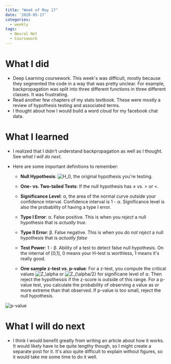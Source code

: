 ```yaml
---
title: "Week of May 17"
date: '2020-05-17'
categories:
  - weekly
tags:
  - Neural Net
  - Coursework
---
```


# What I did
- Deep Learning coursework. This week's was difficult, mostly because they segmented the code in a way that was pretty unclear. For example, backpropagation was split into three different functions in three different classes. It was frustrating.
- Read another few chapters of my stats textbook. These were mostly a review of hypothesis testing and associated terms. 
- I thought about how I would build a word cloud for my facebook chat data.

# What I learned
- I realized that I didn't understand backpropagation as well as I thought. See *what I will do next*.
- Here are some important definitions to remember:


  * **Null Hypothesis**: ![H_0](https://render.githubusercontent.com/render/math?math=H_0), the original hypothesis you're testing.
  * **One- vs. Two-tailed Tests**: If the null hypothesis has ≠ vs. > or <. 

  * **Significance Level**: α, the area of the normal curve outside your confidence interval. Confidence interval is 1 - α. Significance level is also the probability of having a type I error.
  * **Type I Error**: α. False positive. This is when you *reject* a null hypothesis that is *actually true*.
  * **Type II Error**: β. False negative. This is when you *do not reject* a null hypothesis that is *actually false*  
  * **Test Power**: 1 - β. Ability of a test to detect false null hypothesis. On the internal of [0,1], 0 means your H-test is worthless, 1 means it's really good.  
  * **One sample z-test vs. p-value**: For a z-test, you compute the critical values ![Z_\alpha](https://render.githubusercontent.com/render/math?math=Z_%5Calpha) or ![Z_{\alpha/2}](https://render.githubusercontent.com/render/math?math=Z_%7B%5Calpha%2F2%7D) for significane level of α. Then reject the hypothessis if the z-score is outside of this range. For a p-value test, you calculate the probability of observing a value as or more extreme than that observed. If p-value is too small, reject the null hypothesis.

![p-value](https://compote.slate.com/images/4bb1d42b-e0d3-4bfa-9b85-103b63977542.jpg)




# What I will do next
- I think I would benefit greatly from writing an article about how it works. It would likely have to be quite lengthy though, so I might create a separate post for it. It's also quite difficult to explain without figures, so it would take me some time to do it well.
